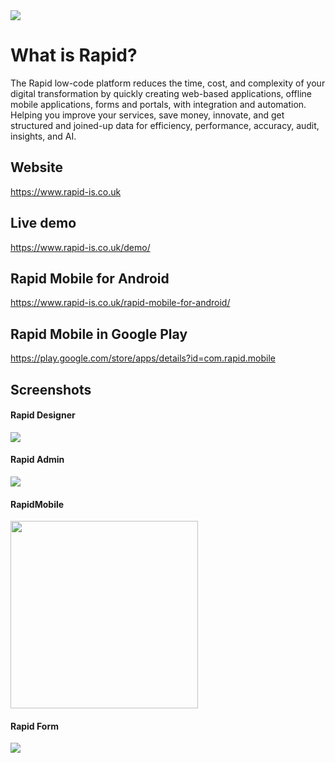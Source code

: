 <img src="http://www.rapid-is.co.uk/images/RapidLogo.png"/>

# What is Rapid?
The Rapid low-code platform reduces the time, cost, and complexity of your digital transformation by quickly creating web-based applications, offline mobile applications, forms and portals, with integration and automation. Helping you improve your services, save money, innovate, and get structured and joined-up data for efficiency, performance, accuracy, audit, insights, and AI.

## Website
https://www.rapid-is.co.uk

## Live demo
https://www.rapid-is.co.uk/demo/

## Rapid Mobile for Android
https://www.rapid-is.co.uk/rapid-mobile-for-android/

## Rapid Mobile in Google Play
https://play.google.com/store/apps/details?id=com.rapid.mobile

## Screenshots

#### Rapid Designer
<img src="http://rapid-is.co.uk/images/RapidDesigner-234-01.png" />

#### Rapid Admin
<img src="http://rapid-is.co.uk/images/RapidAdmin-234-01.png" />

#### RapidMobile
<img src="http://rapid-is.co.uk/images/RapidMobile-244-01.png" width="300px" />

#### Rapid Form
<img src="http://rapid-is.co.uk/images/RapidForm-252-01.png" />